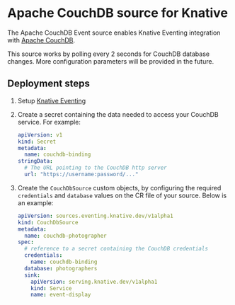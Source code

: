 # Apache CouchDB source for Knative

The Apache CouchDB Event source enables Knative Eventing integration with
[Apache CouchDB](http://couchdb.apache.org/).

This source works by polling every 2 seconds for CouchDB database changes. More
configuration parameters will be provided in the future.

## Deployment steps

1. Setup [Knative Eventing](../DEVELOPMENT.md)
1. Create a secret containing the data needed to access your CouchDB service.
   For example:

   ```yaml
   apiVersion: v1
   kind: Secret
   metadata:
     name: couchdb-binding
   stringData:
     # The URL pointing to the CouchDB http server
     url: "https://username:password/..."
   ```

1. Create the `CouchDbSource` custom objects, by configuring the required
   `credentials` and `database` values on the CR file of your source. Below is
   an example:

   ```yaml
   apiVersion: sources.eventing.knative.dev/v1alpha1
   kind: CouchDbSource
   metadata:
     name: couchdb-photographer
   spec:
     # reference to a secret containing the CouchDB credentials
     credentials:
       name: couchdb-binding
     database: photographers
     sink:
       apiVersion: serving.knative.dev/v1alpha1
       kind: Service
       name: event-display
   ```
